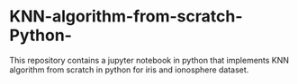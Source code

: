 # KNN-algorithm-from-scratch-Python-
This repository contains a jupyter notebook in python that implements KNN algorithm from scratch in python for iris and ionosphere dataset.
